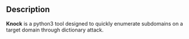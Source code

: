 ## Description

**Knock** is a python3 tool designed to quickly enumerate subdomains on a target domain through dictionary attack.